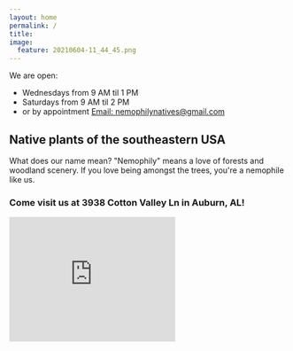 ```yaml
---
layout: home
permalink: /
title:
image:
  feature: 20210604-11_44_45.png
---
```



We are open:
  - Wednesdays from 9 AM til 1 PM
  - Saturdays from 9 AM til 2 PM
  - or by appointment <a href="mailto:{{ member.email }}" class="member-social" target="_blank"><i class="fa fa-fw fa-envelope-square"></i> Email: nemophilynatives@gmail.com </a>
  <!-- 
  <a class="member-social" target="_blank"><i class="fa fa-fw fa-phone-square"></i> Phone: XXX-XXX-XXX</a>
  -->

## Native plants of the southeastern USA

What does our name mean? "Nemophily" means a love of forests and woodland scenery. If you love being amongst the trees, you're a nemophile like us.

### Come visit us at 3938 Cotton Valley Ln in Auburn, AL!

<iframe src="https://www.google.com/maps/embed?pb=!1m18!1m12!1m3!1d3363.55001525787!2d-85.58535608821146!3d32.538163196043875!2m3!1f0!2f0!3f0!3m2!1i1024!2i768!4f13.1!3m3!1m2!1s0x888cf78dfc613d89%3A0x4e525cb233894c45!2sNemophily%20Natives%2C%20LLC!5e0!3m2!1sen!2sus!4v1681529526302!5m2!1sen!2sus" width="300" height="225" style="border:0;" allowfullscreen="" loading="lazy" referrerpolicy="no-referrer-when-downgrade"></iframe>



<!--
## Would you like some of our plants?

See recent announcements/offerings in the [News](./news) or [Plants](./plants) sections 
-->

 
<!--
## Recent News
-->
<!--
<div class="tiles">
{% for post in site.categories.news %}
	{% include post-list.html %}
{% endfor %}
</div>

-->



<!--

## Recent Posts
-->


<!--
<div class="tiles">
{% for post in site.categories.articles %}
	{% include post-list.html %}
{% endfor %}
</div>

 -->



